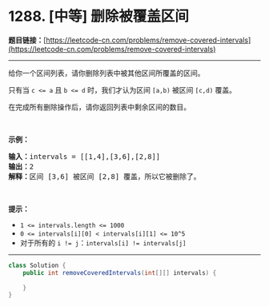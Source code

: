 # 1288. [中等] 删除被覆盖区间

**题目链接：**[https://leetcode-cn.com/problems/remove-covered-intervals](https://leetcode-cn.com/problems/remove-covered-intervals)

---

<div class="content__1Y2H">
 <div class="notranslate">
  <p>给你一个区间列表，请你删除列表中被其他区间所覆盖的区间。</p> 
  <p>只有当&nbsp;<code>c &lt;= a</code>&nbsp;且&nbsp;<code>b &lt;= d</code>&nbsp;时，我们才认为区间&nbsp;<code>[a,b)</code> 被区间&nbsp;<code>[c,d)</code> 覆盖。</p> 
  <p>在完成所有删除操作后，请你返回列表中剩余区间的数目。</p> 
  <p>&nbsp;</p> 
  <p><strong>示例：</strong></p> 
  <pre class="language-text"><strong>输入：</strong>intervals = [[1,4],[3,6],[2,8]]
<strong>输出：</strong>2
<strong>解释：</strong>区间 [3,6] 被区间 [2,8] 覆盖，所以它被删除了。
</pre> 
  <p>&nbsp;</p> 
  <p><strong>提示：</strong>​​​​​​</p> 
  <ul> 
   <li><code>1 &lt;= intervals.length &lt;= 1000</code></li> 
   <li><code>0 &lt;= intervals[i][0] &lt;&nbsp;intervals[i][1] &lt;= 10^5</code></li> 
   <li>对于所有的&nbsp;<code>i != j</code>：<code>intervals[i] != intervals[j]</code></li> 
  </ul> 
 </div>
</div>

---

```java
class Solution {
    public int removeCoveredIntervals(int[][] intervals) {
        
    }
}
```